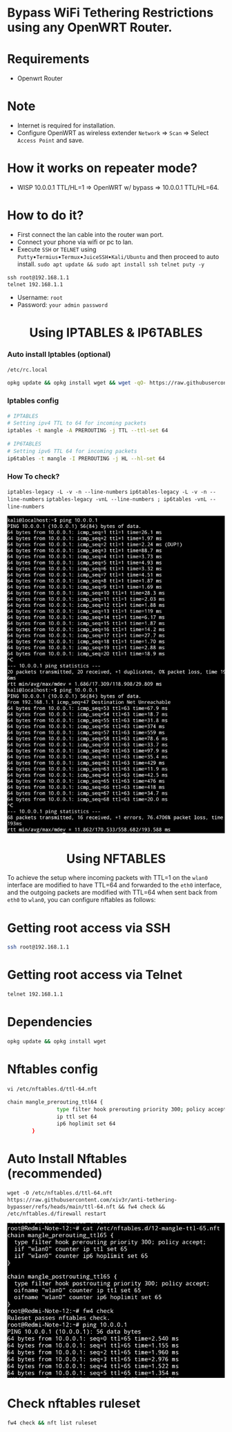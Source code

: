 # Bypass WiFi Tethering Restrictions using any OpenWRT Router.

# Requirements 
- Openwrt Router

# Note
   * Internet is required for installation.
   * Configure OpenWRT as wireless extender `Network` => `Scan` => Select `Access Point` and save.

# How it works on repeater mode?
   * WISP 10.0.0.1 TTL/HL=1 => OpenWRT w/ bypass => 10.0.0.1 TTL/HL=64.
   
# How to do it?
   - First connect the lan cable into the router wan port.
   - Connect your phone via wifi or pc to lan.
   - Execute `SSH` or `TELNET` using `Putty`•`Termius`•`Termux`•`JuiceSSH`•`Kali/Ubuntu` and then proceed to auto install.
    `sudo apt update && sudo apt install ssh telnet puty -y`

    ssh root@192.168.1.1  
    telnet 192.168.1.1
  
   * Username: `root`
   * Password: `your admin password`

<h1 align="center"> Using IPTABLES & IP6TABLES </h1>
     
### Auto install Iptables (optional)
`/etc/rc.local`
```sh
opkg update && opkg install wget && wget -qO- https://raw.githubusercontent.com/xiv3r/anti-tethering-bypasser/refs/heads/main/iptables.sh | sh
```
### Iptables config
```sh
# IPTABLES
# Setting ipv4 TTL to 64 for incoming packets
iptables -t mangle -A PREROUTING -j TTL --ttl-set 64
```
```sh
# IP6TABLES
# Setting ipv6 TTL 64 for incoming packets
ip6tables -t mangle -I PREROUTING -j HL --hl-set 64
```

### How To check?
   
`iptables-legacy -L -v -n --line-numbers`
`ip6tables-legacy -L -v -n --line-numbers`
`iptables-legacy -vnL --line-numbers ; ip6tables -vnL --line-numbers`
     
<img src="https://github.com/xiv3r/anti-tethering-bypasser/blob/main/Without TTL %26 With TTL.png">

<h1 align="center "> Using NFTABLES </h1>

To achieve the setup where incoming packets with TTL=1 on the `wlan0` interface are modified to have TTL=64 and forwarded to the `eth0` interface, and the outgoing packets are modified with TTL=64 when sent back from `eth0` to `wlan0`, you can configure nftables as follows:

# Getting root access via SSH
```sh
ssh root@192.168.1.1
```
# Getting root access via Telnet
```sh
telnet 192.168.1.1
```

# Dependencies 
```sh
opkg update && opkg install wget
```

# Nftables config
`vi /etc/nftables.d/ttl-64.nft`
```sh
chain mangle_prerouting_ttl64 {
                type filter hook prerouting priority 300; policy accept;
                ip ttl set 64
                ip6 hoplimit set 64
        }
```
# Auto Install Nftables (recommended)
```
wget -O /etc/nftables.d/ttl-64.nft https://raw.githubusercontent.com/xiv3r/anti-tethering-bypasser/refs/heads/main/ttl-64.nft && fw4 check && /etc/nftables.d/firewall restart
```
<img src="https://github.com/xiv3r/anti-tethering-bypasser/blob/main/Nftables.nft.png">

# Check nftables ruleset
```sh
fw4 check && nft list ruleset
```
